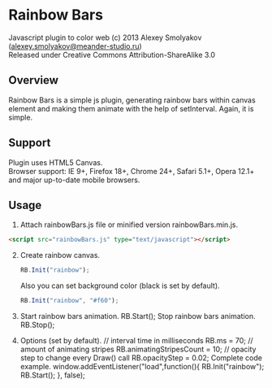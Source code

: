# Rainbow Bars

Javascript plugin to color web (c) 2013 Alexey Smolyakov (alexey.smolyakov@meander-studio.ru)<br>
Released under Creative Commons Attribution-ShareAlike 3.0

## Overview
Rainbow Bars is a simple js plugin, generating rainbow bars within canvas element and making them animate with the help of setInterval. Again, it is simple.

## Support
Plugin uses HTML5 Canvas.<br>
Browser support: IE 9+, Firefox 18+, Chrome 24+, Safari 5.1+, Opera 12.1+ and major up-to-date mobile browsers.

## Usage
1. Attach rainbowBars.js file or minified version rainbowBars.min.js.

```html
<script src="rainbowBars.js" type="text/javascript"></script>
```

2. Create rainbow canvas.
     
     ```javascript
     RB.Init("rainbow");
     ```

   Also you can set background color (black is set by default).
     ```javascript
     RB.Init("rainbow", "#f60");
     ```
3. Start rainbow bars animation.
     RB.Start();
   Stop rainbow bars animation.
     RB.Stop();
4. Options (set by default).
     // interval time in milliseconds 
     RB.ms = 70;
     // amount of animating stripes
     RB.animatingStripesCount = 10;
     // opacity step to change every Draw() call
     RB.opacityStep = 0.02;
Complete code example.
window.addEventListener("load",function(){
    RB.Init("rainbow");
    RB.Start();
}, false);
